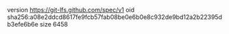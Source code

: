 version https://git-lfs.github.com/spec/v1
oid sha256:a08e2ddcd8617fe9fcb57fab08be0e6b0e8c932de9bd12a2b22395db3efe6b6e
size 6458
